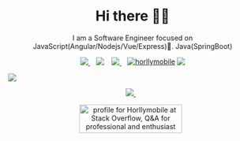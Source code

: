 <h1 align='center'>Hi there 👋🏾</h1>

<p align='center'>I am a Software Engineer focused on JavaScript(Angular/Nodejs/Vue/Express)💙. Java(SpringBoot) </p>

<p align='center'>
<a href="https://twitter.com/Horllymobile">
  <img src="https://img.shields.io/badge/twitter-%231DA1F2.svg?&style=for-the-badge&logo=twitter&logoColor=white" />
</a>&nbsp;&nbsp;
<!-- <a href="https://instagram.com/charlykeleb.dev" target="blank">
  <img src="https://img.shields.io/badge/Instagram%20-%23E4405F.svg?&style=for-the-badge&logo=Instagram&logoColor=white" alt="charlykeleb.dev"/></a> 
<a href="mailto:horlamidex1@gmail.com"> -->
  <img src="https://img.shields.io/badge/email me-%23D14836.svg?&style=for-the-badge&logo=gmail&logoColor=white" />
</a>&nbsp;&nbsp;
<a href="http://wa.me/2348095687112?text=Hello Horllymobile">
  <img src="https://img.shields.io/badge/whatsapp-%34B7F1.svg?&style=for-the-badge&logo=whatsapp&logoColor=white" />
</a>&nbsp;&nbsp;
<a href="https://stackoverflow.com/users/10980239/james-olamide?tab=profile" target="blank"><img align="top" src="https://img.shields.io/badge/StackOverflow%20-%23323330.svg?&style=for-the-badge&logo=StackOverflow&logoColor=orange" alt="horllymobile"/></a>
<img src="https://gpvc.arturio.dev/Charles042" />
</p>




   <img src="https://github-readme-stats.vercel.app/api?username=Horllymobile&&show_icons=true&title_color=ffffff&icon_color=bb2acf&text_color=daf7dc&bg_color=191919">


<p align='center'>
  <a href="https://stackoverflow.com/users/10980239/james-olamide">
  <img src="https://img.shields.io/stackexchange/stackoverow/r/12473792?style=for-the-badgefl" />
</a>&nbsp;&nbsp;
</p>



</p>
<p align='center'>
<a href="https://stackoverflow.com/users/10980239/james-olamide"><img src="https://stackoverflow.com/users/flair/10980239.png" width="208" height="58" alt="profile for Horllymobile at Stack Overflow, Q&amp;A for professional and enthusiast programmers" title="profile for Horllymobile at Stack Overflow, Q&amp;A for professional and enthusiast programmers"></a>&nbsp;&nbsp;
</p>
